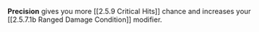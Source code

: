 **Precision** gives you more [[2.5.9 Critical Hits]] chance and increases your [[2.5.7.1b Ranged Damage Condition]] modifier.